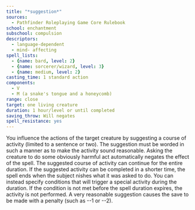 ```yaml
---
title: "*suggestion*"
sources:
  - Pathfinder Roleplaying Game Core Rulebook
school: enchantment
subschool: compulsion
descriptors:
  - language-dependent
  - mind- affecting
spell_lists:
  - {name: bard, level: 2}
  - {name: sorcerer/wizard, level: 3}
  - {name: medium, level: 2}
casting_time: 1 standard action
components:
  - V
  - M (a snake's tongue and a honeycomb)
range: close
target: one living creature
duration: 1 hour/level or until completed
saving_throw: Will negates
spell_resistance: yes
---
```


You influence the actions of the target creature by suggesting a course of activity (limited to a sentence or two). The suggestion must be worded in such a manner as to make the activity sound reasonable. Asking the creature to do some obviously harmful act automatically negates the effect of the spell.
The suggested course of activity can continue for the entire duration. If the suggested activity can be completed in a shorter time, the spell ends when the subject  nishes what it was asked to do. You can instead specify conditions that will trigger a special activity during the duration. If the condition is not met before the spell duration expires, the activity is not performed.
A very reasonable suggestion causes the save to be made with a penalty (such as --1 or --2).

